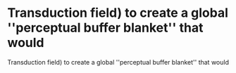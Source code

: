 # Transduction field) to create a global ''perceptual buffer blanket'' that would

Transduction field) to create a global ''perceptual buffer blanket'' that would
